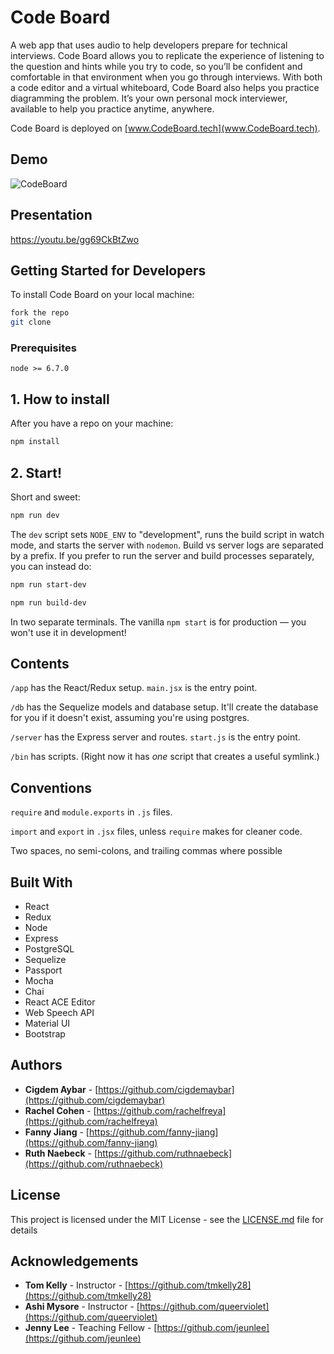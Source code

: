 # Code Board

A web app that uses audio to help developers prepare for technical interviews. Code Board allows you to replicate the experience of listening to the question and hints while you try to code, so you’ll be confident and comfortable in that environment when you go through interviews. With both a code editor and a virtual whiteboard, Code Board also helps you practice diagramming the problem. It’s your own personal mock interviewer, available to help you practice anytime, anywhere.

Code Board is deployed on [www.CodeBoard.tech](www.CodeBoard.tech).

## Demo

![CodeBoard](/readme/demo.gif?raw=true "App Demo")

## Presentation

https://youtu.be/gg69CkBtZwo

## Getting Started for Developers

To install Code Board on your local machine:

```sh
fork the repo
git clone
```

### Prerequisites

```node >= 6.7.0```

## 1. How to install

After you have a repo on your machine:

```sh
npm install
```

## 2. Start!

Short and sweet:

```sh
npm run dev
```

The `dev` script sets `NODE_ENV` to "development", runs the build script in watch mode, and
starts the server with `nodemon`. Build vs server logs are separated by a prefix. If you prefer
to run the server and build processes separately, you can instead do:

```sh
npm run start-dev
```

```sh
npm run build-dev
```

In two separate terminals. The vanilla `npm start` is for production — you won't use it in development!

## Contents

`/app` has the React/Redux setup. `main.jsx` is the entry point.

`/db` has the Sequelize models and database setup. It'll create the database for you if it doesn't exist,
assuming you're using postgres.

`/server` has the Express server and routes. `start.js` is the entry point.

`/bin` has scripts. (Right now it has *one* script that creates a useful symlink.)

## Conventions

`require` and `module.exports` in `.js` files.

`import` and `export` in `.jsx` files, unless `require` makes for cleaner code.

Two spaces, no semi-colons, and trailing commas where possible

## Built With

* React
* Redux
* Node
* Express
* PostgreSQL
* Sequelize
* Passport
* Mocha
* Chai
* React ACE Editor
* Web Speech API
* Material UI
* Bootstrap

## Authors

* **Cigdem Aybar** - [https://github.com/cigdemaybar](https://github.com/cigdemaybar)
* **Rachel Cohen** - [https://github.com/rachelfreya](https://github.com/rachelfreya)
* **Fanny Jiang** - [https://github.com/fanny-jiang](https://github.com/fanny-jiang)
* **Ruth Naebeck** - [https://github.com/ruthnaebeck](https://github.com/ruthnaebeck)

## License

This project is licensed under the MIT License - see the [LICENSE.md](LICENSE.md) file for details

## Acknowledgements

* **Tom Kelly** - Instructor - [https://github.com/tmkelly28](https://github.com/tmkelly28)
* **Ashi Mysore** - Instructor - [https://github.com/queerviolet](https://github.com/queerviolet)
* **Jenny Lee** - Teaching Fellow - [https://github.com/jeunlee](https://github.com/jeunlee)
